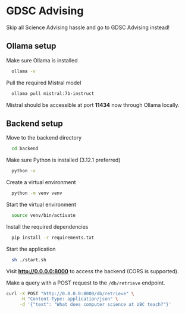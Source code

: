 # GDSC Advising

Skip all Science Advising hassle and go to GDSC Advising instead!
## Ollama setup

Make sure Ollama is installed

```bash
  ollama -v
```

Pull the required Mistral model

```bash
  ollama pull mistral:7b-instruct
```

Mistral should be accessible at port **11434** now through Ollama locally.
## Backend setup

Move to the backend directory

```bash
  cd backend
```

Make sure Python is installed (3.12.1 preferred)

```bash
  python -v
```

Create a virtual environment

```bash
  python -m venv venv
```

Start the virtual environment

```bash
  source venv/bin/activate
```

Install the required dependencies

```bash
  pip install -r requirements.txt
```

Start the application

```bash
  sh ./start.sh
```

Visit **http://0.0.0.0:8000** to access the backend (CORS is supported).

Make a query with a POST request to the `/db/retrieve` endpoint.

```bash
curl -X POST "http://0.0.0.0:8000/db/retrieve" \
     -H "Content-Type: application/json" \
     -d '{"text": "What does computer science at UBC teach?"}'
```